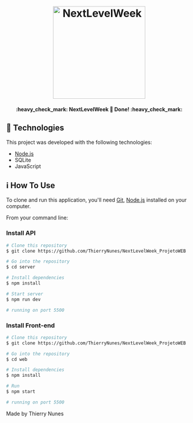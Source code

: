 <h1 align="center">
    <img alt="NextLevelWeek" title="#NextLevelWeek" src="https://github.com/DanielObara/NLW-1.0/blob/master/.github/logo.svg" width="250px" />
</h1>

<h4 align="center"> 
	:heavy_check_mark:  NextLevelWeek 🚀 Done! :heavy_check_mark:
</h4>

## :rocket: Technologies

This project was developed with the following technologies:

- [Node.js][nodejs]
- SQLite
- JavaScript

## :information_source: How To Use

To clone and run this application, you'll need [Git](https://git-scm.com), [Node.js][nodejs] installed on your computer.

From your command line:

### Install API 

```bash
# Clone this repository
$ git clone https://github.com/ThierryNunes/NextLevelWeek_ProjetoWEB

# Go into the repository
$ cd server

# Install dependencies
$ npm install

# Start server
$ npm run dev

# running on port 5500
```

### Install Front-end

```bash
# Clone this repository
$ git clone https://github.com/ThierryNunes/NextLevelWeek_ProjetoWEB

# Go into the repository
$ cd web

# Install dependencies
$ npm install

# Run
$ npm start

# running on port 5500
```

Made by Thierry Nunes

[nodejs]: https://nodejs.org/en/